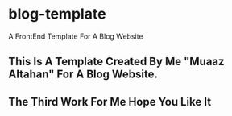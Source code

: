 # blog-template
A FrontEnd Template For A Blog Website

## This Is A Template Created By Me "Muaaz Altahan" For A Blog Website.
## The Third Work For Me Hope You Like It
